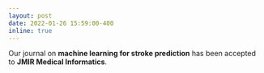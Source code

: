 ```yaml
---
layout: post
date: 2022-01-26 15:59:00-400 
inline: true
---
```


Our journal on **machine learning for stroke prediction** has been accepted to **JMIR Medical Informatics**.
